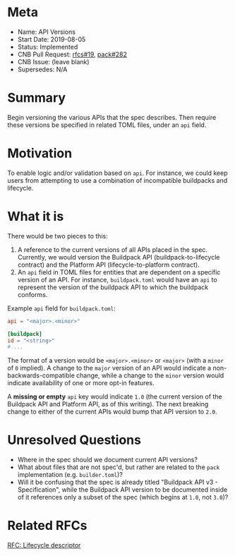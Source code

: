 # Meta
[meta]: #meta
- Name: API Versions
- Start Date: 2019-08-05
- Status: Implemented
- CNB Pull Request: [rfcs#19](https://github.com/buildpacks/rfcs/pull/19), [pack#282](https://github.com/buildpacks/pack/pull/282)
- CNB Issue: (leave blank)
- Supersedes: N/A

# Summary
[summary]: #summary

Begin versioning the various APIs that the spec describes. Then require these versions be specified in related TOML files, under an `api` field.

# Motivation
[motivation]: #motivation

To enable logic and/or validation based on `api`. For instance, we could keep users from attempting to use a combination of incompatible buildpacks and lifecycle.

# What it is
[what-it-is]: #what-it-is

There would be two pieces to this:

1. A reference to the current versions of all APIs placed in the spec. Currently, we would version the Buildpack API (buildpack-to-lifecycle contract) and the Platform API (lifecycle-to-platform contract).
2. An `api` field in TOML files for entities that are dependent on a specific version of an API. For instance, `buildpack.toml` would have an `api` to represent the version of the buildpack API to which the buildpack conforms.

Example `api` field for `buildpack.toml`:

```toml
api = "<major>.<minor>"

[buildpack]
id = "<string>"
# ...
```

The format of a version would be `<major>.<minor>` or `<major>` (with a `minor` of `0` implied). A change to the `major` version of an API would indicate a non-backwards-compatible change, while a change to the `minor` version would indicate availability of one or more opt-in features.

A **missing or empty** `api` key would indicate `1.0` (the current version of the Buildpack API and Platform API, as of this writing). The next breaking change to either of the current APIs would bump that API version to `2.0`.

# Unresolved Questions
[unresolved-questions]: #unresolved-questions

- Where in the spec should we document current API versions?
- What about files that are not spec'd, but rather are related to the `pack` implementation (e.g. `builder.toml`)?
- Will it be confusing that the spec is already titled "Buildpack API v3 - Specification", while the Buildpack API version to be documented inside of it references only a subset of the spec (which begins at `1.0`, not `3.0`)?

# Related RFCs
[related-rfcs]: #related-rfcs
[RFC: Lifecycle descriptor](https://github.com/buildpacks/rfcs/pull/20)
